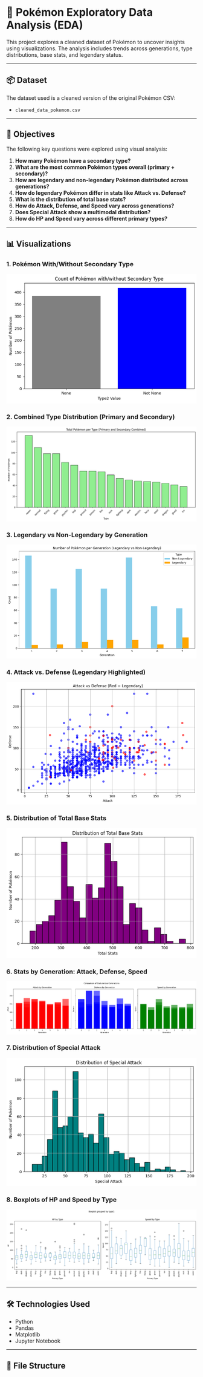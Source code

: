 # 🧬 Pokémon Exploratory Data Analysis (EDA)

This project explores a cleaned dataset of Pokémon to uncover insights using visualizations. The analysis includes trends across generations, type distributions, base stats, and legendary status.

---

## 📦 Dataset
The dataset used is a cleaned version of the original Pokémon CSV:
- `cleaned_data_pokemon.csv`

---

## 🎯 Objectives

The following key questions were explored using visual analysis:

1. **How many Pokémon have a secondary type?**
2. **What are the most common Pokémon types overall (primary + secondary)?**
3. **How are legendary and non-legendary Pokémon distributed across generations?**
4. **How do legendary Pokémon differ in stats like Attack vs. Defense?**
5. **What is the distribution of total base stats?**
6. **How do Attack, Defense, and Speed vary across generations?**
7. **Does Special Attack show a multimodal distribution?**
8. **How do HP and Speed vary across different primary types?**

---

## 📊 Visualizations

### 1. Pokémon With/Without Secondary Type
![Type2 Count](images/type2_secondary_count.png)

### 2. Combined Type Distribution (Primary and Secondary)
![Type Count](images/combined_type_distribution.png)

### 3. Legendary vs Non-Legendary by Generation
![Legendary by Gen](images/legendary_distribution.png)

### 4. Attack vs. Defense (Legendary Highlighted)
![Attack vs Defense](images/attack_vs_defense.png)

### 5. Distribution of Total Base Stats
![Total Base Stats Histogram](images/base_stat_distribution.png)

### 6. Stats by Generation: Attack, Defense, Speed
![Stats by Generation](images/stats_by_generation.png)

### 7. Distribution of Special Attack
![Special Attack Histogram](images/special_attack_distribution.png)

### 8. Boxplots of HP and Speed by Type
![Boxplot HP and Speed](images/boxplot_hp_speed_by_type.png)

---

## 🛠️ Technologies Used

- Python
- Pandas
- Matplotlib
- Jupyter Notebook

---

## 📁 File Structure

